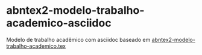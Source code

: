# abntex2-modelo-trabalho-academico-asciidoc
Modelo de trabalho acadêmico com asciidoc baseado em
[abntex2-modelo-trabalho-academico.tex](https://github.com/abntex/abntex2/blob/master/doc/latex/abntex2/examples/abntex2-modelo-trabalho-academico.tex)
